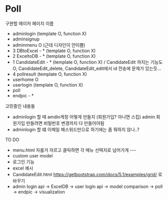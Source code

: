 # Poll

구현할 메이저 페이지 이름 
 - adminlogin (template O, function X)  
 - adminsignup 
 - adminmenu O (근데 디자인이 안이쁨)
 - 3 DBtoExcel - * (template O, function X)  
 - 2 ExceltoDB - * (template O, function X)  
 - 1 CandidateEdit - * (template O, function X)  / CandidateEdit 까지는 기능도 O, CandidateEdit_delete, CandidateEdit_edit에서 id 전송에 문제가 있는듯...
 - 4 pollresult (template O, function X)  
 - userhome O 
 - userlogin (template O, function X)  
 - poll 
 - endpic - * 

고민중인 내용들
- adminlogin 할 때 amdin계정 어떻게 만들지 (회원가입? 아니면 스킵) admin 회원가입 만들려면 비밀번호 변경까지 다 만들어야됨 
- adminlogin 할 떄 이메일 패스워드만으로 하기에는 좀 뭐하지 않나..?

TO DO 
 - menu.html 자를거 자르고 클릭하면 각 메뉴 선택지로 넘어가게 --- <div onclick = ??>
 - custom user model 
 - 로그인 기능 
 - excel 예시 
 - CandidateEdit.html https://getbootstrap.com/docs/5.1/examples/grid/ 로 바꾸기 
 - admin login api -> ExcelDB -> user login api -> model comparison -> poll -> endpic -> visualization 
